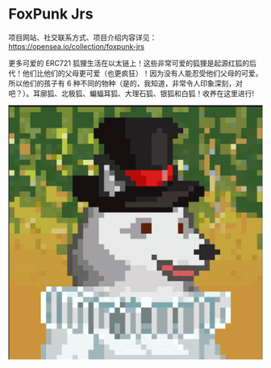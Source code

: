 # FoxPunk Jrs

项目网站、社交联系方式、项目介绍内容详见：https://opensea.io/collection/foxpunk-jrs

更多可爱的 ERC721 狐狸生活在以太链上！这些非常可爱的狐狸是起源红狐的后代！他们比他们的父母更可爱（也更疯狂）！因为没有人能忍受他们父母的可爱。所以他们的孩子有 6 种不同的物种（是的，我知道，非常令人印象深刻，对吧？）。耳廓狐、北极狐、蝙蝠耳狐、大理石狐、银狐和白狐！收养在这里进行!

![nft](01.png)


